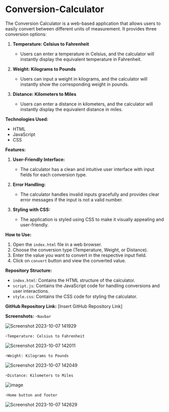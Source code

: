# Conversion-Calculator


The Conversion Calculator is a web-based application that allows users to easily convert between different units of measurement. It provides three conversion options:

1. **Temperature: Celsius to Fahrenheit**
   - Users can enter a temperature in Celsius, and the calculator will instantly display the equivalent temperature in Fahrenheit.

2. **Weight: Kilograms to Pounds**
   - Users can input a weight in kilograms, and the calculator will instantly show the corresponding weight in pounds.

3. **Distance: Kilometers to Miles**
   - Users can enter a distance in kilometers, and the calculator will instantly display the equivalent distance in miles.

**Technologies Used:**
- HTML
- JavaScript
- CSS

**Features:**

1. **User-Friendly Interface:**
   - The calculator has a clean and intuitive user interface with input fields for each conversion type.

2. **Error Handling:**
   - The calculator handles invalid inputs gracefully and provides clear error messages if the input is not a valid number.

3. **Styling with CSS:**
   - The application is styled using CSS to make it visually appealing and user-friendly.

**How to Use:**

1. Open the `index.html` file in a web browser.
2. Choose the conversion type (Temperature, Weight, or Distance).
3. Enter the value you want to convert in the respective input field.
4. Click on `convert` button and view the converted value.

**Repository Structure:**
- `index.html`: Contains the HTML structure of the calculator.
- `script.js`: Contains the JavaScript code for handling conversions and user interactions.
- `style.css`: Contains the CSS code for styling the calculator.

**GitHub Repository Link:** [Insert GitHub Repository Link]

**Screenshots:**
-`Navbar`

![Screenshot 2023-10-07 141929](https://github.com/AmulyaShetty11/Conversion-Calculator/assets/137149903/26264795-c496-4cdb-9b54-414216dc2ac9)

-`Temperature: Celsius to Fahrenheit`

![Screenshot 2023-10-07 142011](https://github.com/AmulyaShetty11/Conversion-Calculator/assets/137149903/7fd81487-deb7-4efb-90c6-e80927b7643a)

-`Weight: Kilograms to Pounds`

![Screenshot 2023-10-07 142049](https://github.com/AmulyaShetty11/Conversion-Calculator/assets/137149903/8cc4a75f-1d93-4f93-a9be-636a20cae3ca)

-`Distance: Kilometers to Miles`

![image](https://github.com/AmulyaShetty11/Conversion-Calculator/assets/137149903/b9a998c7-6672-46f2-ad29-a64edd540989)

-`Home button and footer`

![Screenshot 2023-10-07 142629](https://github.com/AmulyaShetty11/Conversion-Calculator/assets/137149903/86f334f2-5b07-443e-b7ba-9bc577eff9b2)
